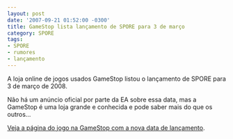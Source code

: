 ```yaml
---
layout: post
date: '2007-09-21 01:52:00 -0300'
title: GameStop lista lançamento de SPORE para 3 de março
category: SPORE
tags:
- SPORE
- rumores
- lançamento
---
```

A loja online de jogos usados GameStop listou o lançamento de SPORE para 3 de
março de 2008.

Não há um anúncio oficial por parte da EA sobre essa data, mas a GameStop é uma
loja grande e conhecida e pode saber mais do que os outros…

[Veja a página do jogo na GameStop com a nova data de lançamento](http://www.gamestop.com/product.asp?product%5Fid=646589).
